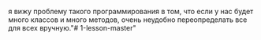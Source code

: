 я вижу проблему такого программирования в том, что если у нас будет много классов и много методов,
очень неудобно переопределать все для всех вручную."# 1-lesson-master" 

